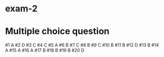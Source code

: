 # exam-2
# Multiple choice question
#1  A
#2  D
#3  C
#4  C
#5  A
#6  B
#7  C
#8  B
#9  C
#10  B
#11  B
#12  D
#13  B
#14  A
#15  A
#16  A
#17  B
#18  B
#19  B
#20  D